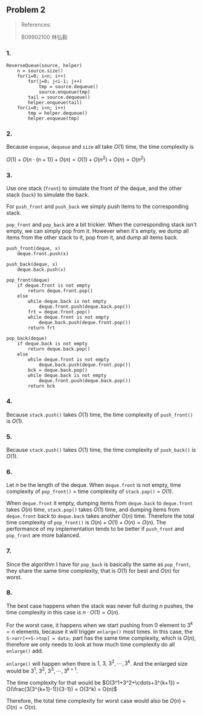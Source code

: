 ## Problem 2

> References:
>
> B09902100 林弘毅

### 1.

```pseudocode
ReverseQueue(source, helper)
    n = source.size()
    for(i=0; i<n; i++)
        for(j=0; j<i-1; j++)
            tmp = source.dequeue()
            source.enqueue(tmp)
        tail = source.dequeue()
        helper.enqueue(tail)
    for(i=0; i<n; i++)
        tmp = helper.dequeue()
        helper.enqueue(tmp)
```

### 2.

Because `enqueue`, `dequeue` and `size` all take $O(1)$ time, the time complexity is

$O(1) + O(n \cdot (n+1)) + O(n) = O(1) + O(n^2) + O(n) = O(n^2)$

### 3.

Use one stack (`front`) to simulate the front of the deque, and the other stack (`back`) to simulate the back.

For `push_front` and `push_back` we simply push items to the corresponding stack.

`pop_front` and `pop_back` are a bit trickier. When the corresponding stack isn't empty, we can simply pop from it. However when it's empty, we dump all items from the other stack to it, pop from it, and dump all items back. 

```pseudocode
push_front(deque, x)
	deque.front.push(x)

push_back(deque, x)
	deque.back.push(x)

pop_front(deque)
	if deque.front is not empty
		return deque.front.pop()
	else
		while deque.back is not empty
			deque.front.push(deque.back.pop())
		frt = deque.front.pop()
		while deque.front is not empty
			deque.back.push(deque.front.pop())
		return frt

pop_back(deque)
	if deque.back is not empty
		return deque.back.pop()
	else
		while deque.front is not empty
			deque.back.push(deque.front.pop())
		bck = deque.back.pop()
		while deque.back is not empty
			deque.front.push(deque.back.pop())
		return bck
```

### 4.

Because `stack.push()` takes $O(1)$ time, the time complexity of `push_front()` is $O(1)$.

### 5.

Because `stack.push()` takes $O(1)$ time, the time complexity of `push_back()` is $O(1)$.

### 6.

Let $n$ be the length of the deque. When `deque.front` is not empty, time complexity of `pop_front()` $=$ time complexity of `stack.pop()` $=$ $O(1)$.

When `deque.front` it empty, dumping items from `deque.back` to `deque.front` takes $O(n)$ time, `stack.pop()` takes $O(1)$ time, and dumping items from  `deque.front` back to `deque.back` takes another $O(n)$ time. Therefore the total time complexity of `pop_front()` is $O(n)+O(1)+O(n) = O(n)$. The performance of my implementation tends to be better if `push_front` and `pop_front` are more balanced.

### 7.

Since the algorithm I have for `pop_back` is basically the same as `pop_front`, they share the same time complexity, that is $O(1)$ for best and $O(n)$ for worst.

### 8.

The best case happens when the stack was never full during $n$ pushes, the time complexity in this case is $n \cdot O(1) = O(n)$.

For the worst case, it happens when we start pushing from $0$ element to $3^k = n$ elements, because it will trigger `enlarge()` most times. In this case, the `S->arr[++S->top] = data;` part has the same time complexity, which is $O(n)$, therefore we only needs to look at how much time complexity do all `enlarge()` add.

`enlarge()` will happen when there is $1,\ 3,\ 3^2,\cdots,3^k$. And the enlarged size would be $3^1,\ 3^2,\ 3^3,\cdots,3^{k+1}$.

The time complexity for that would be $O(3^1+3^2+\cdots+3^{k+1}) = O(\frac{3(3^{k+1}-1)}{3-1}) = O(3^k) = O(n)$

Therefore, the total time complexity for worst case would also be $O(n)+O(n) = O(n)$.
